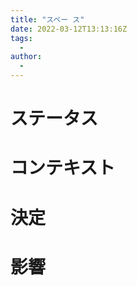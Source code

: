 ```yaml
---
title: "スペー ス"
date: 2022-03-12T13:13:16Z
tags:
  - 
author:
  -
---
```


# ステータス

# コンテキスト

# 決定

# 影響

